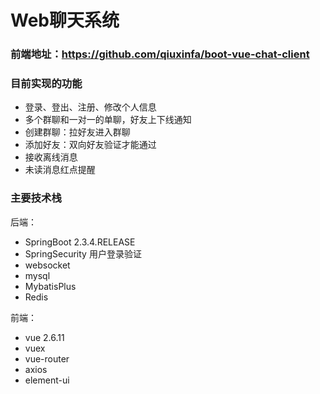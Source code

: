 # Web聊天系统
### 前端地址：https://github.com/qiuxinfa/boot-vue-chat-client
### 目前实现的功能
* 登录、登出、注册、修改个人信息
* 多个群聊和一对一的单聊，好友上下线通知
* 创建群聊：拉好友进入群聊
* 添加好友：双向好友验证才能通过
* 接收离线消息
* 未读消息红点提醒


###  主要技术栈
后端：
* SpringBoot  2.3.4.RELEASE
* SpringSecurity 用户登录验证 
* websocket
* mysql
* MybatisPlus
* Redis

前端：
* vue 2.6.11
* vuex
* vue-router
* axios
* element-ui